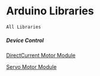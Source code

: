 # Arduino Libraries

`All Libraries`

##### Device Control

[DirectCurrent Motor Module](https://github.com/arduino279/DirectCurrent-Motor-Module)

[Servo Motor Module](https://github.com/arduino279/Servo-Motor-Module)
